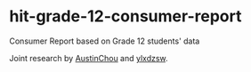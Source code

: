 # hit-grade-12-consumer-report
Consumer Report based on Grade 12 students' data

Joint research by [AustinChou](https://github.com/AustinChou) and [ylxdzsw](https://github.com/ylxdzsw).
